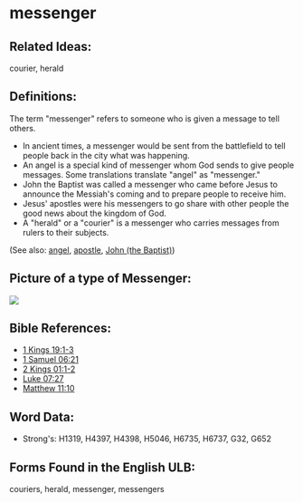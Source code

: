 # messenger

## Related Ideas:

courier, herald

## Definitions:

The term "messenger" refers to someone who is given a message to tell others.

* In ancient times, a messenger would be sent from the battlefield to tell people back in the city what was happening.
* An angel is a special kind of messenger whom God sends to give people messages. Some translations translate "angel" as "messenger."
* John the Baptist was called a messenger who came before Jesus to announce the Messiah's coming and to prepare people to receive him.
* Jesus' apostles were his messengers to go share with other people the good news about the kingdom of God.
* A "herald" or a "courier" is a messenger who carries messages from rulers to their subjects.

(See also: [angel](../kt/angel.md), [apostle](../kt/apostle.md), [John (the Baptist)](../names/johnthebaptist.md))

## Picture of a type of Messenger:

<a href="https://content.bibletranslationtools.org/WycliffeAssociates/en_tw/raw/branch/master/PNGs/m/Messenger.png"><img src="https://content.bibletranslationtools.org/WycliffeAssociates/en_tw/raw/branch/master/PNGs/m/Messenger.png" ></a>

## Bible References:

* [1 Kings 19:1-3](rc://en/tn/help/1ki/19/01)
* [1 Samuel 06:21](rc://en/tn/help/1sa/06/21)
* [2 Kings 01:1-2](rc://en/tn/help/2ki/01/01)
* [Luke 07:27](rc://en/tn/help/luk/07/27)
* [Matthew 11:10](rc://en/tn/help/mat/11/10)

## Word Data:

* Strong's: H1319, H4397, H4398, H5046, H6735, H6737, G32, G652

## Forms Found in the English ULB:

couriers, herald, messenger, messengers


